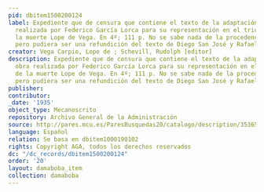 ```yaml
---
pid: dbitem1500200124
label: Expediente que de censura que contiene el texto de la adaptación de la obra
  realizada por Federico García Lorca para su representación en el tricentenario de
  la muerte Lope de Vega. En 4º; 111 p. No se sabe nada de la procedencia del texto,
  pero pudiera ser una refundición del texto de Diego San José y Rafaela Abadía
creator: Vega Carpio, Lope de ; Schevill, Rudolph [editor]
description: Expediente que de censura que contiene el texto de la adaptación de la
  obra realizada por Federico García Lorca para su representación en el tricentenario
  de la muerte Lope de Vega. En 4º; 111 p. No se sabe nada de la procedencia del texto,
  pero pudiera ser una refundición del texto de Diego San José y Rafaela Abadía
publisher:
contributor:
_date: '1935'
object_type: Mecanoscrito
repository: Archivo General de la Administración
source: http://pares.mcu.es/ParesBusquedas20/catalogo/description/3536579
language: Español
relation: Se basa en dbitem1000190102
rights: Copyright AGA, todos los derechos reservados
dc: "/dc_records/dbitem1500200124"
order: '20'
layout: damaboba_item
collection: damaboba
---
```

